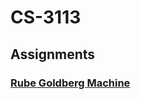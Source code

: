 # CS-3113

## Assignments

### [Rube Goldberg Machine](https://github.com/nickdellaquilo/CS-3113/tree/main/Rube%20Goldberg%20Machine)
